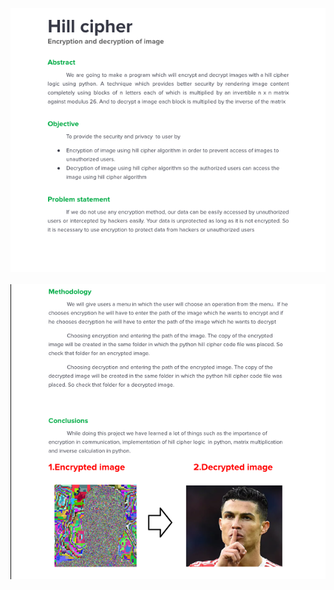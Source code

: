 <img src="https://github.com/ahmedrohailawan/Hill___Cipher/blob/main/readme__files/pg1.png" width="900"><br/><br/>
<img src="https://github.com/ahmedrohailawan/Hill___Cipher/blob/main/readme__files/pg2.png" width="900"><br/><br/>
